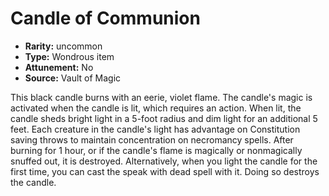 
# Candle of Communion

* **Rarity:** uncommon
* **Type:** Wondrous item
* **Attunement:** No
* **Source:** Vault of Magic


This black candle burns with an eerie, violet flame. The candle's magic is activated when the candle is lit, which requires an action. When lit, the candle sheds bright light in a 5-foot radius and dim light for an additional 5 feet. Each creature in the candle's light has advantage on Constitution saving throws to maintain concentration on necromancy spells. After burning for 1 hour, or if the candle's flame is magically or nonmagically snuffed out, it is destroyed. Alternatively, when you light the candle for the first time, you can cast the speak with dead spell with it. Doing so destroys the candle.
